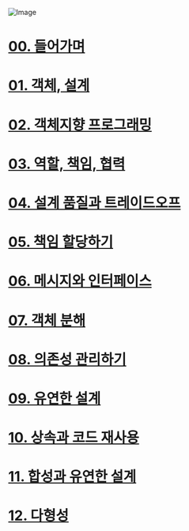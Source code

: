 ![Image](https://github.com/user-attachments/assets/d4533df2-425b-46c3-ba47-61874e72b5fb)
# [00. 들어가며](docs/chapter00.md)
# [01. 객체, 설계](docs/chapter01.md)
# [02. 객체지향 프로그래밍](docs/chapter02.md)
# [03. 역할, 책임, 협력](docs/chapter03.md)
# [04. 설계 품질과 트레이드오프](docs/chapter04.md)
# [05. 책임 할당하기](docs/chapter05.md)
# [06. 메시지와 인터페이스](docs/chapter06.md)
# [07. 객체 분해](docs/chapter07.md)
# [08. 의존성 관리하기](docs/chapter08.md)
# [09. 유연한 설계](docs/chapter09.md)
# [10. 상속과 코드 재사용](docs/chapter10.md)
# [11. 합성과 유연한 설계](docs/chapter11.md)
# [12. 다형성](docs/chapter12.md)